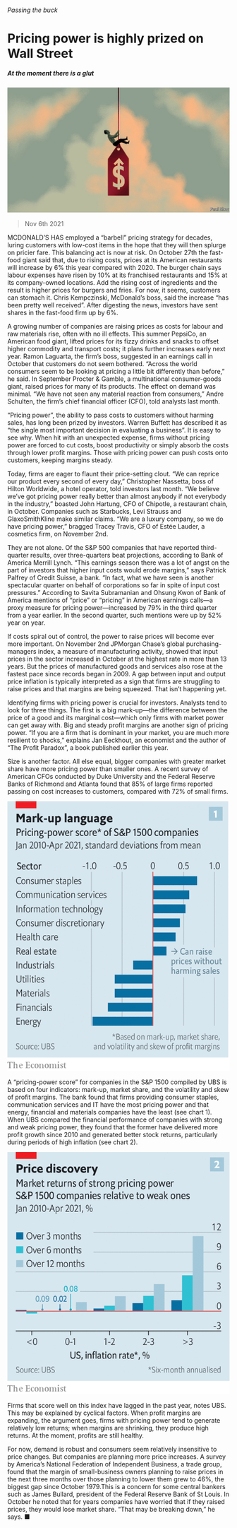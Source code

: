 ###### Passing the buck

# Pricing power is highly prized on Wall Street 

##### At the moment there is a glut 

![image](images/20211106_WBD002_0.jpg) 

> Nov 6th 2021 

MCDONALD’S HAS employed a “barbell” pricing strategy for decades, luring customers with low-cost items in the hope that they will then splurge on pricier fare. This balancing act is now at risk. On October 27th the fast-food giant said that, due to rising costs, prices at its American restaurants will increase by 6% this year compared with 2020. The burger chain says labour expenses have risen by 10% at its franchised restaurants and 15% at its company-owned locations. Add the rising cost of ingredients and the result is higher prices for burgers and fries. For now, it seems, customers can stomach it. Chris Kempczinski, McDonald’s boss, said the increase “has been pretty well received”. After digesting the news, investors have sent shares in the fast-food firm up by 6%.

A growing number of companies are raising prices as costs for labour and raw materials rise, often with no ill effects. This summer PepsiCo, an American food giant, lifted prices for its fizzy drinks and snacks to offset higher commodity and transport costs; it plans further increases early next year. Ramon Laguarta, the firm’s boss, suggested in an earnings call in October that customers do not seem bothered. “Across the world consumers seem to be looking at pricing a little bit differently than before,” he said. In September Procter &amp; Gamble, a multinational consumer-goods giant, raised prices for many of its products. The effect on demand was minimal. “We have not seen any material reaction from consumers,” Andre Schulten, the firm’s chief financial officer (CFO), told analysts last month.


“Pricing power”, the ability to pass costs to customers without harming sales, has long been prized by investors. Warren Buffett has described it as “the single most important decision in evaluating a business”. It is easy to see why. When hit with an unexpected expense, firms without pricing power are forced to cut costs, boost productivity or simply absorb the costs through lower profit margins. Those with pricing power can push costs onto customers, keeping margins steady.

Today, firms are eager to flaunt their price-setting clout. “We can reprice our product every second of every day,” Christopher Nassetta, boss of Hilton Worldwide, a hotel operator, told investors last month. “We believe we’ve got pricing power really better than almost anybody if not everybody in the industry,” boasted John Hartung, CFO of Chipotle, a restaurant chain, in October. Companies such as Starbucks, Levi Strauss and GlaxoSmithKline make similar claims. “We are a luxury company, so we do have pricing power,” bragged Tracey Travis, CFO of Estée Lauder, a cosmetics firm, on November 2nd.

They are not alone. Of the S&amp;P 500 companies that have reported third-quarter results, over three-quarters beat projections, according to Bank of America Merrill Lynch. “This earnings season there was a lot of angst on the part of investors that higher input costs would erode margins,” says Patrick Palfrey of Credit Suisse, a bank. “In fact, what we have seen is another spectacular quarter on behalf of corporations so far in spite of input cost pressures.” According to Savita Subramanian and Ohsung Kwon of Bank of America mentions of “price” or “pricing” in American earnings calls—a proxy measure for pricing power—increased by 79% in the third quarter from a year earlier. In the second quarter, such mentions were up by 52% year on year.

If costs spiral out of control, the power to raise prices will become ever more important. On November 2nd JPMorgan Chase’s global purchasing-managers index, a measure of manufacturing activity, showed that input prices in the sector increased in October at the highest rate in more than 13 years. But the prices of manufactured goods and services also rose at the fastest pace since records began in 2009. A gap between input and output price inflation is typically interpreted as a sign that firms are struggling to raise prices and that margins are being squeezed. That isn’t happening yet.

Identifying firms with pricing power is crucial for investors. Analysts tend to look for three things. The first is a big mark-up—the difference between the price of a good and its marginal cost—which only firms with market power can get away with. Big and steady profit margins are another sign of pricing power. “If you are a firm that is dominant in your market, you are much more resilient to shocks,” explains Jan Eeckhout, an economist and the author of “The Profit Paradox”, a book published earlier this year.

Size is another factor. All else equal, bigger companies with greater market share have more pricing power than smaller ones. A recent survey of American CFOs conducted by Duke University and the Federal Reserve Banks of Richmond and Atlanta found that 85% of large firms reported passing on cost increases to customers, compared with 72% of small firms.

![image](images/20211106_WBC047.png) 


A “pricing-power score” for companies in the S&amp;P 1500 compiled by UBS is based on four indicators: mark-up, market share, and the volatility and skew of profit margins. The bank found that firms providing consumer staples, communication services and IT have the most pricing power and that energy, financial and materials companies have the least (see chart 1). When UBS compared the financial performance of companies with strong and weak pricing power, they found that the former have delivered more profit growth since 2010 and generated better stock returns, particularly during periods of high inflation (see chart 2).

![image](images/20211106_WBC048.png) 


Firms that score well on this index have lagged in the past year, notes UBS. This may be explained by cyclical factors. When profit margins are expanding, the argument goes, firms with pricing power tend to generate relatively low returns; when margins are shrinking, they produce high returns. At the moment, profits are still healthy.

For now, demand is robust and consumers seem relatively insensitive to price changes. But companies are planning more price increases. A survey by America’s National Federation of Independent Business, a trade group, found that the margin of small-business owners planning to raise prices in the next three months over those planning to lower them grew to 46%, the biggest gap since October 1979.This is a concern for some central bankers such as James Bullard, president of the Federal Reserve Bank of St Louis. In October he noted that for years companies have worried that if they raised prices, they would lose market share. “That may be breaking down,” he says. ■


